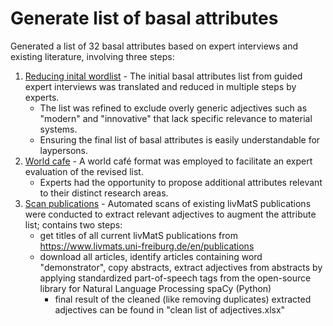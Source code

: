  # Generate list of basal attributes

 Generated a list of 32 basal attributes based on expert interviews and existing literature, involving three steps:

1. [Reducing inital wordlist](https://github.com/FennStatistics/Article_BasalAttributes/tree/main/Analyses/part_I/1.%20reducing%20wordlists) - The initial basal attributes list from guided expert interviews was translated and reduced in multiple steps by experts.
    + The list was refined to exclude overly generic adjectives such as "modern" and "innovative" that lack specific relevance to material systems.
    + Ensuring the final list of basal attributes is easily understandable for laypersons.
2. [World cafe](https://github.com/FennStatistics/Article_BasalAttributes/tree/main/Analyses/part_I/2.%20world%20cafe) - A world café format was employed to facilitate an expert evaluation of the revised list.
    + Experts had the opportunity to propose additional attributes relevant to their distinct research areas.
3. [Scan publications](https://github.com/FennStatistics/Article_BasalAttributes/tree/main/Analyses/part_I/3.%20scan%20publications) - Automated scans of existing livMatS publications were conducted to extract relevant adjectives to augment the attribute list; contains two steps:
    + get titles of all current livMatS publications from https://www.livmats.uni-freiburg.de/en/publications
    + download all articles, identify articles containing word "demonstrator", copy abstracts, extract adjectives from abstracts by applying standardized part-of-speech tags from the open-source library for Natural Language Processing spaCy (Python)
        + final result of the cleaned (like removing duplicates) extracted adjectives can be found in "clean list of adjectives.xlsx"
